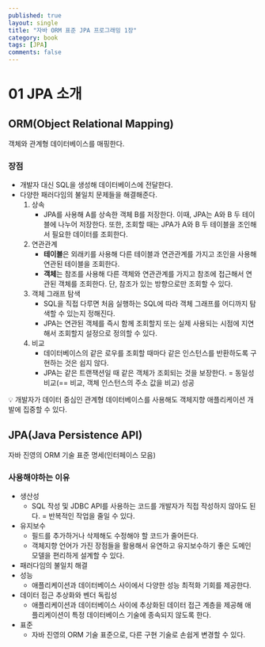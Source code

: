 ```yaml
---
published: true
layout: single
title: "자바 ORM 표준 JPA 프로그래밍 1장"
category: book
tags: [JPA]
comments: false
---
```


# 01 JPA 소개

## ORM(Object Relational Mapping)
객체와 관계형 데이터베이스를 매핑한다.

### 장점
- 개발자 대신 SQL을 생성해 데이터베이스에 전달한다.
- 다양한 패러다임의 불일치 문제들을 해결해준다.
    1. 상속
        - JPA를 사용해 A를 상속한 객체 B를 저장한다.
          이때, JPA는 A와 B 두 테이블에 나누어 저장한다.
          또한, 조회할 때는 JPA가 A와 B 두 테이블을 조인해서 필요한 데이터를 조회한다.
    2. 연관관계
        - **테이블**은 외래키를 사용해 다른 테이블과 연관관계를 가지고 조인을 사용해 연관된 테이블을 조회한다.
        - **객체**는 참조를 사용해 다른 객체와 연관관계를 가지고 참조에 접근해서 연관된 객체를 조회한다. 단, 참조가 있는 방향으로만 조회할 수 있다.
    3. 객체 그래프 탐색
        - SQL을 직접 다루면 처음 실행하는 SQL에 따라 객체 그래프를 어디까지 탐색할 수 있는지 정해진다.
        - JPA는 연관된 객체를 즉시 함께 조회할지 또는 실제 사용되는 시점에 지연해서 조회할지 설정으로 정의할 수 있다.
    4. 비교
        - 데이터베이스의 같은 로우를 조회할 때마다 같은 인스턴스를 반환하도록 구현하는 것은 쉽지 않다.
        - JPA는 같은 트랜잭션일 때 같은 객체가 조회되는 것을 보장한다. = 동일성 비교(== 비교, 객체 인스턴스의 주소 값을 비교) 성공

:bulb: 개발자가 데이터 중심인 관계형 데이터베이스를 사용해도 객체지향 애플리케이션 개발에 집중할 수 있다.

## JPA(Java Persistence API)
자바 진영의 ORM 기술 표준 명세(인터페이스 모음)

### 사용해야하는 이유
- 생산성
    - SQL 작성 및 JDBC API를 사용하는 코드를 개발자가 직접 작성하지 않아도 된다. = 반복적인 작업을 줄일 수 있다.
- 유지보수
    - 필드를 추가하거나 삭제해도 수정해야 할 코드가 줄어든다.
    - 객체지향 언어가 가진 장점들을 활용해서 유연하고 유지보수하기 좋은 도메인 모델을 편리하게 설계할 수 있다.
- 패러다임의 불일치 해결
- 성능
    - 애플리케이션과 데이터베이스 사이에서 다양한 성능 최적화 기회를 제공한다.
- 데이터 접근 추상화와 벤더 독립성
    - 애플리케이션과 데이터베이스 사이에 추상화된 데이터 접근 계층을 제공해 애플리케이션이 특정 데이터베이스 기술에 종속되지 않도록 한다.
- 표준
    - 자바 진영의 ORM 기술 표준으로, 다른 구현 기술로 손쉽게 변경할 수 있다.